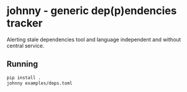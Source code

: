 johnny - generic dep(p)endencies tracker
========================================

Alerting stale dependencies tool and language independent and without central
service.

Running
-------

```bash
pip install .
johnny examples/deps.toml
```
